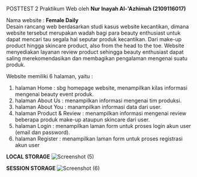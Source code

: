 POSTTEST 2 Praktikum Web oleh <b>Nur Inayah Al-'Azhimah (2109116017)</b>

Nama website : <b>Female Daily</b><br>
Desain rancang web berdasarkan studi kasus website kecantikan, dimana website tersebut merupakan wadah bagi para beauty enthusiast untuk dapat mencari tau segala hal seputar produk kecantikan. Dari make-up product hingga skincare product, also from the head to the toe.
Website menyediakan layanan review product sehingga beauty enthusiast dapat saling merekomendasikan dan membagikan pengalaman mengenai suatu produk.

Website memiliki 6 halaman, yaitu :
1. halaman Home : sbg homepage website, menampilkan kilas informasi mengenai beauty event produk.
2. halaman About Us : menampilkan informasi mengenai tim produksi.
3. halaman About You : manampilkan informasi data dari user.
4. halaman Product & Review : menampilkan informasi mengenai review beberapa produk make-up ataupun skincare dari user.
5. halaman Login : menampilkan laman form untuk proses login akun user (email dan password).
6. halaman Register : menampilkan laman form untuk proses registrasi akun user


<b>LOCAL STORAGE</b>
![Screenshot (5)](https://user-images.githubusercontent.com/120065264/226938809-194ec57b-9630-42cd-84cf-ba15a31ab997.png)

<b>SESSION STORAGE</b>
![Screenshot (6)](https://user-images.githubusercontent.com/120065264/226938965-f1463077-0271-4e0f-a12c-51638251b76a.png)
